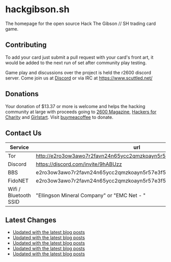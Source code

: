 # hackgibson.sh
The homepage for the open source Hack The Gibson // SH trading card game.


## Contributing

To add your card just submit a pull request with your card's front art, it would be added to the next run of set after community play testing.

Game play and discussions over the project is held the r2600 discord server. Come join us at [Discord](https://discord.com/invite/9hABUzz) or via IRC at https://www.scuttled.net/


## Donations

Your donation of $13.37 or more is welcome and helps the hacking community at large with proceeds going to [2600 Magazine](https://2600.com/), [Hackers for Charity](https://hackersforcharity.org) and [Girlstart](https://girlstart.org).  Visit [buymeacoffee](https://www.buymeacoffee.com/hackgibson.sh) to donate.


## Contact Us

Service | url
-|-
Tor | http://e2ro3ow3awo7r2favn24n65ycc2qmzkoayn5r57e3f56nvjwdcgg32ad.onion
Discord | https://discord.com/invite/9hABUzz
BBS | e2ro3ow3awo7r2favn24n65ycc2qmzkoayn5r57e3f56nvjwdcgg32ad.onion:23
FidoNET | e2ro3ow3awo7r2favn24n65ycc2qmzkoayn5r57e3f56nvjwdcgg32ad.onion:24554
Wifi / Bluetooth SSID | "Ellingson Mineral Company" or "EMC Net - <fidonet address>"

## Latest Changes
<!-- BLOG-POST-LIST:START -->
- [Updated with the latest blog posts](https://github.com/DFW2600/hackgibson.sh/commit/5d3f3198d50e5a8de5512bdf2d41c9d47a40fef9)
- [Updated with the latest blog posts](https://github.com/DFW2600/hackgibson.sh/commit/e12c22c8adc1b514dea23714063a8c5f5034500a)
- [Updated with the latest blog posts](https://github.com/DFW2600/hackgibson.sh/commit/b3c9353705cae1eb964e81776d9659c3cd3e947b)
- [Updated with the latest blog posts](https://github.com/DFW2600/hackgibson.sh/commit/9bc218a283a68df464fc11474cbf86636496adc2)
- [Updated with the latest blog posts](https://github.com/DFW2600/hackgibson.sh/commit/eb52b4f022b5787fa893007d87dfcf7de88c24a7)
<!-- BLOG-POST-LIST:END -->
